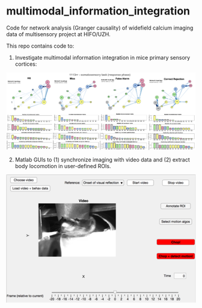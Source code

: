 # multimodal_information_integration
Code for network analysis (Granger causality) of widefield calcium imaging data of multisensory project at HIFO/UZH.

This repo contains code to:
1. Investigate multimodal information integration in mice primary sensory cortices:


![alt text](utils/figures/sensory_task_by_beh_response_phase.png "Sensory task")


2. Matlab GUIs to (1) synchronize imaging with video data and (2) extract body locomotion in user-defined ROIs.


![alt text](utils/figures/gui_1.png "Motion extraction UI")


